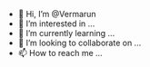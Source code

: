 - 👋 Hi, I’m @Vermarun
- 👀 I’m interested in ...
- 🌱 I’m currently learning ...
- 💞️ I’m looking to collaborate on ...
- 📫 How to reach me ...

<!---
Vermarun/Vermarun is a ✨ special ✨ repository because its `README.md` (this file) appears on your GitHub profile.
You can click the Preview link to take a look at your changes.
--->
